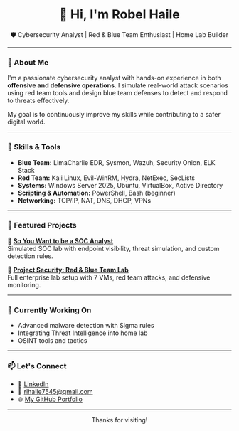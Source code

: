 <h1 align="center">👋 Hi, I'm Robel Haile</h1>
<p align="center">
  🛡️ Cybersecurity Analyst | Red & Blue Team Enthusiast | Home Lab Builder
</p>

---

### 🧠 About Me

I'm a passionate cybersecurity analyst with hands-on experience in both **offensive and defensive operations**. I simulate real-world attack scenarios using red team tools and design blue team defenses to detect and respond to threats effectively.

My goal is to continuously improve my skills while contributing to a safer digital world.

---

### 🧰 Skills & Tools

- **Blue Team:** LimaCharlie EDR, Sysmon, Wazuh, Security Onion, ELK Stack
- **Red Team:** Kali Linux, Evil-WinRM, Hydra, NetExec, SecLists
- **Systems:** Windows Server 2025, Ubuntu, VirtualBox, Active Directory
- **Scripting & Automation:** PowerShell, Bash (beginner)
- **Networking:** TCP/IP, NAT, DNS, DHCP, VPNs

---

### 📁 Featured Projects

🔹 [**So You Want to be a SOC Analyst**](https://github.com/rhaile7545/Security-projects/tree/main/so-you-want-to-be-a-soc-analyst)  
Simulated SOC lab with endpoint visibility, threat simulation, and custom detection rules.

🔹 [**Project Security: Red & Blue Team Lab**](https://github.com/rhaile7545/Security-projects/tree/main/project-security)  
Full enterprise lab setup with 7 VMs, red team attacks, and defensive monitoring.

---

### 🎯 Currently Working On

- Advanced malware detection with Sigma rules  
- Integrating Threat Intelligence into home lab  
- OSINT tools and tactics

---

### 📫 Let's Connect

- 🔗 [LinkedIn](https://www.linkedin.com/in/https://www.linkedin.com/in/robel-haile-a22b62239/)
- 📧 rlhaile7545@gmail.com
- 🌐 [My GitHub Portfolio](https://github.com/rhaile7545)

---

<p align="center">Thanks for visiting!</p>
